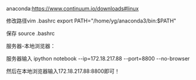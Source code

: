 anaconda:https://www.continuum.io/downloads#linux

修改路径vim .bashrc
export PATH="/home/yg/anaconda3/bin:$PATH"

保存
source .bashrc


服务器-本地浏览器：

服务器输入 ipython notebook --ip=172.18.217.88 --port=8800 --no-browser

然后在本地浏览器输入172.18.217.88:8800即可！
